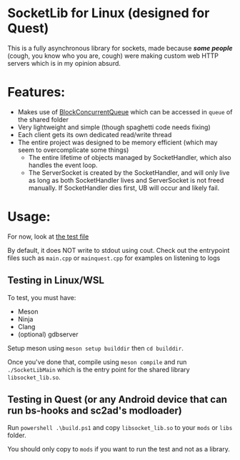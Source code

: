 # SocketLib for Linux (designed for Quest)

This is a fully asynchronous library for sockets, made because _**some people**_ (cough, you know who you are, cough) were making custom web HTTP servers which is in my opinion absurd.

# Features:
- Makes use of [BlockConcurrentQueue](https://github.com/cameron314/concurrentqueue) which can be accessed in `queue` of the shared folder
- Very lightweight and simple (though spaghetti code needs fixing)
- Each client gets its own dedicated read/write thread
- The entire project was designed to be memory efficient (which may seem to overcomplicate some things)
    - The entire lifetime of objects managed by SocketHandler, which also handles the event loop.
    - The ServerSocket is created by the SocketHandler, and will only live as long as both SocketHandler lives and ServerSocket is not freed manually. If SocketHandler dies first, UB will occur and likely fail.
# Usage:
For now, look at [the test file](test/src/main.cpp)

By default, it does NOT write to stdout using cout. Check out the entrypoint files such as `main.cpp` or `mainquest.cpp` for examples on listening to logs

## Testing in Linux/WSL
To test, you must have:
- Meson
- Ninja
- Clang
- (optional) gdbserver

Setup meson using `meson setup builddir` then `cd builddir`.

Once you've done that, compile using `meson compile` and run `./SocketLibMain` which is the entry point for the shared library `libsocket_lib.so`.

## Testing in Quest (or any Android device that can run bs-hooks and sc2ad's modloader)
Run `powershell .\build.ps1` and copy `libsocket_lib.so` to your `mods` or `libs` folder.

You should only copy to `mods` if you want to run the test and not as a library.